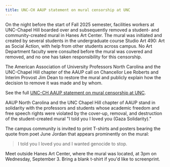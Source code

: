 ```yaml
---
title: UNC-CH AAUP statement on mural censorship at UNC
---
```


On the night before the start of Fall 2025 semester, facilities
workers at UNC-Chapel Hill boarded over and subsequently removed a
student- and community-created mural in Hanes Art Center. The mural
was initiated and created by several students in the undergraduate
course Studio Art 490: Art as Social Action, with help from other
students across campus. No Art Department faculty were consulted
before the mural was covered and removed, and no one has taken
responsibility for this censorship.

The American Association of University Professors North Carolina and
the UNC-Chapel Hill chapter of the AAUP call on Chancellor Lee Roberts
and Interim Provost Jim Dean to restore the mural and publicly explain
how the decision to remove it was made and by whom.

See the full [UNC-CH AAUP statement on mural censorship at
UNC](/assets/unc-ch-aaup-statement-on-mural-censorship.pdf).

AAUP North Carolina and the UNC Chapel Hill chapter of AAUP stand in
solidarity with the professors and students whose academic freedom and
free speech rights were violated by the cover-up, removal, and
destruction of the student-created mural "I told you I loved you (Gaza
Solidarity)."

The campus community is invited to print T-shirts and posters bearing
the quote from poet June Jordan that appears prominently on the mural:

> I told you I loved you and I wanted genocide to stop.

Meet outside Hanes Art Center, where the mural was located, at 3pm on
Wednesday, September 3. Bring a blank t-shirt if you'd like to
screenprint.
